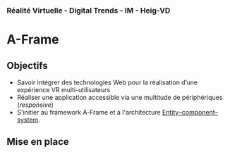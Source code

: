 ### Réalité Virtuelle - Digital Trends - IM - Heig-VD

# A-Frame

## Objectifs
- Savoir intégrer des technologies Web pour la réalisation d’une expérience VR multi-utilisateurs
- Réaliser une application accessible via une multitude de périphériques (*responsive*)
-  S'initier au framework A-Frame et à l'architecture [Entity–component–system](https://aframe.io/docs/1.0.0/introduction/entity-component-system.html).

## Mise en place

<!--stackedit_data:
eyJoaXN0b3J5IjpbMTM5MTM0MzY4MiwtMjA5ODg4ODY5OSwtMT
c3Mjg0ODU1MCw3NDI3MTkzNzAsMTk3MjEyNjk5OF19
-->
